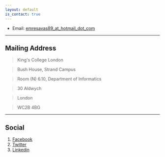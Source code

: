 ```yaml
---
layout: default
is_contact: true
---
```


* Email: [emresavas89_at_hotmail_dot_com](mailto:emresavas89@hotmail.com)

---

## Mailing Address
> King's College London

> Bush House, Strand Campus

> Room (N) 6.10, Department of Informatics

> 30 Aldwych

> London

> WC2B 4BG

---

## Social

1. [Facebook](https://www.facebook.com/emresavas89)
2. [Twitter](https://twitter.com/emrezy_)
3. [Linkedin](https://www.linkedin.com/in/emre-savaş-a745b838/)
